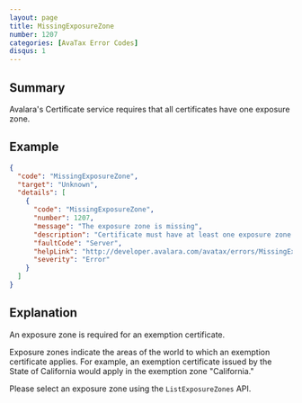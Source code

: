 ```yaml
---
layout: page
title: MissingExposureZone
number: 1207
categories: [AvaTax Error Codes]
disqus: 1
---
```


## Summary

Avalara's Certificate service requires that all certificates have one exposure zone.

## Example

```json
{
  "code": "MissingExposureZone",
  "target": "Unknown",
  "details": [
    {
      "code": "MissingExposureZone",
      "number": 1207,
      "message": "The exposure zone is missing",
      "description": "Certificate must have at least one exposure zone to become valid.",
      "faultCode": "Server",
      "helpLink": "http://developer.avalara.com/avatax/errors/MissingExposureZone",
      "severity": "Error"
    }
  ]
}
```

## Explanation

An exposure zone is required for an exemption certificate.

Exposure zones indicate the areas of the world to which an exemption certificate applies.  For example, an exemption certificate issued by the State of California would apply in the exemption zone "California."

Please select an exposure zone using the `ListExposureZones` API.
